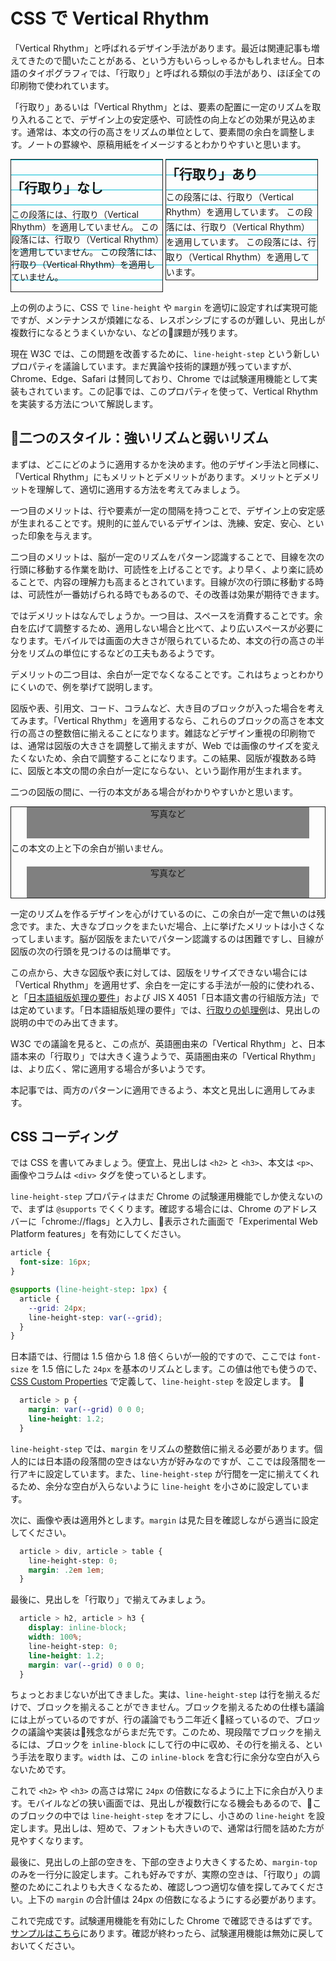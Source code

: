 # CSS で Vertical Rhythm

「Vertical Rhythm」と呼ばれるデザイン手法があります。最近は関連記事も増えてきたので聞いたことがある、という方もいらっしゃるかもしれません。日本語のタイポグラフィでは、「行取り」と呼ばれる類似の手法があり、ほぼ全ての印刷物で使われています。

「行取り」あるいは「Vertical Rhythm」とは、要素の配置に一定のリズムを取り入れることで、デザイン上の安定感や、可読性の向上などの効果が見込めます。通常は、本文の行の高さをリズムの単位として、要素間の余白を調整します。ノートの罫線や、原稿用紙をイメージするとわかりやすいと思います。

<style>
div.side-by-side > div {
  width: 48%;
  display: inline-block;
  vertical-align: top;
}
div.example {
  font-size: 14px;
  border: thin solid;
}
div.guide {
  background-size: 100% 24px;
  background-image: linear-gradient(to bottom, #00bcd4 1px, transparent 1px);
}
div.grid {
  line-height: 24px;
}
div.grid > h2 {
  line-height: 48px;
  margin: 0;
}
div.grid > * {
  margin: 0;
}
</style>
<div class="side-by-side">
  <div class="example guide">
    <h2>「行取り」なし</h2>
    <p>
      この段落には、行取り（Vertical Rhythm）を適用していません。
      この段落には、行取り（Vertical Rhythm）を適用していません。
      この段落には、行取り（Vertical Rhythm）を適用していません。
    </p>
  </div>
  <div class="example grid guide">
    <h2>「行取り」あり</h2>
    <p>
      この段落には、行取り（Vertical Rhythm）を適用しています。
      この段落には、行取り（Vertical Rhythm）を適用しています。
      この段落には、行取り（Vertical Rhythm）を適用しています。
    </p>
  </div>
</div>

上の例のように、CSS で `line-height` や `margin` を適切に設定すれば実現可能ですが、メンテナンスが煩雑になる、レスポンシブにするのが難しい、見出しが複数行になるとうまくいかない、などの課題が残ります。

現在 W3C では、この問題を改善するために、`line-height-step` という新しいプロパティを議論しています。まだ異論や技術的課題が残っていますが、Chrome、Edge、Safari は賛同しており、Chrome では試験運用機能として実装もされています。この記事では、このプロパティを使って、Vertical Rhythm を実装する方法について解説します。

## 二つのスタイル：強いリズムと弱いリズム

まずは、どこにどのように適用するかを決めます。他のデザイン手法と同様に、「Vertical Rhythm」にもメリットとデメリットがあります。メリットとデメリットを理解して、適切に適用する方法を考えてみましょう。

一つ目のメリットは、行や要素が一定の間隔を持つことで、デザイン上の安定感が生まれることです。規則的に並んでいるデザインは、洗練、安定、安心、といった印象を与えます。

二つ目のメリットは、脳が一定のリズムをパターン認識することで、目線を次の行頭に移動する作業を助け、可読性を上げることです。より早く、より楽に読めることで、内容の理解力も高まるとされています。目線が次の行頭に移動する時は、可読性が一番妨げられる時でもあるので、その改善は効果が期待できます。

ではデメリットはなんでしょうか。一つ目は、スペースを消費することです。余白を広げて調整するため、適用しない場合と比べて、より広いスペースが必要になります。モバイルでは画面の大きさが限られているため、本文の行の高さの半分をリズムの単位にするなどの工夫もあるようです。

デメリットの二つ目は、余白が一定でなくなることです。これはちょっとわかりにくいので、例を挙げて説明します。

図版や表、引用文、コード、コラムなど、大き目のブロックが入った場合を考えてみます。「Vertical Rhythm」を適用するなら、これらのブロックの高さを本文行の高さの整数倍に揃えることになります。雑誌などデザイン重視の印刷物では、通常は図版の大きさを調整して揃えますが、Web では画像のサイズを変えたくないため、余白で調整することになります。この結果、図版が複数ある時に、図版と本文の間の余白が一定にならない、という副作用が生まれます。

二つの図版の間に、一行の本文がある場合がわかりやすいかと思います。

<style>
div.sample-image {
  height: 50px;
  background-color: gray;
  width: 90%;
  margin: 0 auto;
  text-align: center;
}
</style>
<div class="example">
  <div class="sample-image" style="margin-bottom: 5px">写真など</div>
  <div>この本文の上と下の余白が揃いません。</div>
  <div class="sample-image" style="margin-top: 20px">写真など</div>
</div>

一定のリズムを作るデザインを心がけているのに、この余白が一定で無いのは残念です。また、大きなブロックをまたいだ場合、上に挙げたメリットは小さくなってしまいます。脳が図版をまたいでパターン認識するのは困難ですし、目線が図版の次の行頭を見つけるのは簡単です。

この点から、大きな図版や表に対しては、図版をリサイズできない場合には「Vertical Rhythm」を適用せず、余白を一定にする手法が一般的に使われる、と「[日本語組版処理の要件]」および JIS X 4051「日本語文書の行組版方法」では定めています。「日本語組版処理の要件」では、[行取りの処理例]は、見出しの説明の中でのみ出てきます。

W3C での議論を見ると、この点が、英語圏由来の「Vertical Rhythm」と、日本語本来の「行取り」では大きく違うようで、英語圏由来の「Vertical Rhythm」は、より広く、常に適用する場合が多いようです。

本記事では、両方のパターンに適用できるよう、本文と見出しに適用してみます。

## CSS コーディング

では CSS を書いてみましょう。便宜上、見出しは `<h2>` と `<h3>`、本文は `<p>`、画像やコラムは `<div>` タグを使っているとします。

`line-height-step` プロパティはまだ Chrome の試験運用機能でしか使えないので、まずは `@supports` でくくります。確認する場合には、Chrome のアドレスバーに「chrome://flags」と入力し、表示された画面で「Experimental Web Platform features」を有効にしてください。

```css
article {
  font-size: 16px;
}

@supports (line-height-step: 1px) {
  article {
    --grid: 24px;
    line-height-step: var(--grid);
  }
}
```

日本語では、行間は 1.5 倍から 1.8 倍くらいが一般的ですので、ここでは `font-size` を 1.5 倍にした `24px` を基本のリズムとします。この値は他でも使うので、[CSS Custom Properties] で定義して、`line-height-step` を設定します。

```css
  article > p {
    margin: var(--grid) 0 0 0;
    line-height: 1.2;
  }
```

`line-height-step` では、`margin` をリズムの整数倍に揃える必要があります。個人的には日本語の段落間の空きはない方が好みなのですが、ここでは段落間を一行アキに設定しています。また、`line-height-step` が行間を一定に揃えてくれるため、余分な空白が入らないように `line-height` を小さめに設定しています。

次に、画像や表は適用外とします。`margin` は見た目を確認しながら適当に設定してください。

```css
  article > div, article > table {
    line-height-step: 0;
    margin: .2em 1em;
  }
```

最後に、見出しを「行取り」で揃えてみましょう。

```css
  article > h2, article > h3 {
    display: inline-block;
    width: 100%;
    line-height-step: 0;
    line-height: 1.2;
    margin: var(--grid) 0 0 0;
  }
```

ちょっとおまじないが出てきました。実は、`line-height-step` は行を揃えるだけで、ブロックを揃えることができません。ブロックを揃えるための仕様も議論には上がっているのですが、行の議論でもう二年近く経っているので、ブロックの議論や実装は残念ながらまだ先です。このため、現段階でブロックを揃えるには、ブロックを `inline-block` にして行の中に収め、その行を揃える、という手法を取ります。`width` は、この `inline-block` を含む行に余分な空白が入らないためです。

これで `<h2>` や `<h3>` の高さは常に `24px` の倍数になるように上下に余白が入ります。モバイルなどの狭い画面では、見出しが複数行になる機会もあるので、このブロックの中では `line-height-step` をオフにし、小さめの `line-height` を設定します。見出しは、短めで、フォントも大きいので、通常は行間を詰めた方が見やすくなります。

最後に、見出しの上部の空きを、下部の空きより大きくするため、`margin-top` のみを一行分に設定します。これも好みですが、実際の空きは、「行取り」の調整のためにこれよりも大きくなるため、確認しつつ適切な値を探してみてください。上下の `margin` の合計値は 24px の倍数になるようにする必要があります。

これで完成です。試験運用機能を有効にした Chrome で確認できるはずです。[サンプルはこちら](sample.html)にあります。確認が終わったら、試験運用機能は無効に戻しておいてください。

[CSS Custom Properties]: https://developer.mozilla.org/ja/docs/Web/CSS/Using_CSS_variables
[line-height-step]: https://drafts.csswg.org/css-rhythm/#line-height-step
[日本語組版処理の要件]: https://www.w3.org/TR/jlreq/ja/
[行取りの処理例]: https://www.w3.org/TR/jlreq/ja/#processing_of_gyoudori